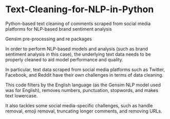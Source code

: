 # Text-Cleaning-for-NLP-in-Python
Python-based text cleaning of comments scraped from social media platforms for NLP-based brand sentiment analysis

Gensim pre-processing and re packages 

In order to perform NLP-based models and analysis (such as brand sentiment analysis in this case), the underlying text data needs to be properly 
cleaned to aid model performance and quality.

In particular, text data scraped from social media platforms such as Twitter, Facebook, and Reddit have their own challenges in terms of data cleaning.

This code filters by the English language (as the Gensim NLP model used was for English), removes numbers, punctuation, stopwords, and makes text lowercase.

It also tackles some social media-specific challenges, such as handle removal, emoji removal, truncating longer comments, and removing URLs.
